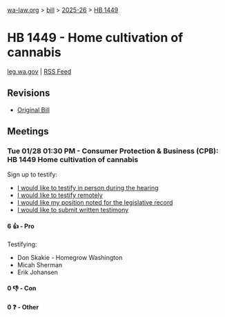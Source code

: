 [wa-law.org](/) > [bill](/bill/) > [2025-26](/bill/2025-26/) > [HB 1449](/bill/2025-26/hb/1449/)

# HB 1449 - Home cultivation of cannabis
[leg.wa.gov](https://app.leg.wa.gov/billsummary?BillNumber=1449&Year=2025&Initiative=false) | [RSS Feed](./rss.xml)

## Revisions
* [Original Bill](1/)

## Meetings
### Tue 01/28 01:30 PM - Consumer Protection & Business (CPB): HB 1449 Home cultivation of cannabis
Sign up to testify:
* [I would like to testify in person during the hearing](https://app.leg.wa.gov/csi/Testifier/Add?chamber=House&mId=32573&aId=162049&caId=25090&tId=1)
* [I would like to testify remotely](https://app.leg.wa.gov/csi/Testifier/Add?chamber=House&mId=32573&aId=162049&caId=25090&tId=2)
* [I would like my position noted for the legislative record](https://app.leg.wa.gov/csi/Testifier/Add?chamber=House&mId=32573&aId=162049&caId=25090&tId=3)
* [I would like to submit written testimony](https://app.leg.wa.gov/csi/Testifier/Add?chamber=House&mId=32573&aId=162049&caId=25090&tId=4)

#### 6 👍 - Pro
Testifying:
* Don Skakie - Homegrow Washington
* Micah Sherman
* Erik Johansen

#### 0 👎 - Con

#### 0 ❓ - Other
